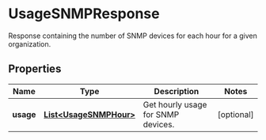 # UsageSNMPResponse

Response containing the number of SNMP devices for each hour for a given organization.

## Properties

| Name      | Type                                              | Description                        | Notes      |
| --------- | ------------------------------------------------- | ---------------------------------- | ---------- |
| **usage** | [**List&lt;UsageSNMPHour&gt;**](UsageSNMPHour.md) | Get hourly usage for SNMP devices. | [optional] |
